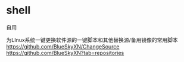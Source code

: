 # shell
自用

为LInux系统一键更换软件源的一键脚本和其他替换源/备用镜像的常用脚本
https://github.com/BlueSkyXN/ChangeSource
https://github.com/BlueSkyXN?tab=repositories
